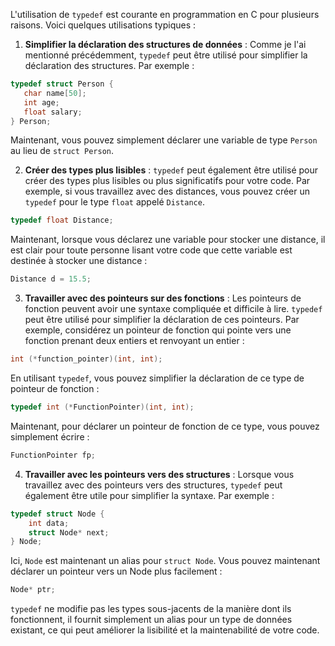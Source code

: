 
L'utilisation de `typedef` est courante en programmation en C pour plusieurs raisons. Voici quelques utilisations typiques :

1. **Simplifier la déclaration des structures de données** : Comme je l'ai mentionné précédemment, `typedef` peut être utilisé pour simplifier la déclaration des structures. Par exemple :

```c
typedef struct Person {
   char name[50];
   int age;
   float salary;
} Person;
```

Maintenant, vous pouvez simplement déclarer une variable de type `Person` au lieu de `struct Person`.

2. **Créer des types plus lisibles** : `typedef` peut également être utilisé pour créer des types plus lisibles ou plus significatifs pour votre code. Par exemple, si vous travaillez avec des distances, vous pouvez créer un `typedef` pour le type `float` appelé `Distance`.

```c
typedef float Distance;
```

Maintenant, lorsque vous déclarez une variable pour stocker une distance, il est clair pour toute personne lisant votre code que cette variable est destinée à stocker une distance :

```c
Distance d = 15.5;
```

3. **Travailler avec des pointeurs sur des fonctions** : Les pointeurs de fonction peuvent avoir une syntaxe compliquée et difficile à lire. `typedef` peut être utilisé pour simplifier la déclaration de ces pointeurs. Par exemple, considérez un pointeur de fonction qui pointe vers une fonction prenant deux entiers et renvoyant un entier :

```c
int (*function_pointer)(int, int);
```

En utilisant `typedef`, vous pouvez simplifier la déclaration de ce type de pointeur de fonction :

```c
typedef int (*FunctionPointer)(int, int);
```

Maintenant, pour déclarer un pointeur de fonction de ce type, vous pouvez simplement écrire :

```c
FunctionPointer fp;
```

4. **Travailler avec les pointeurs vers des structures** : Lorsque vous travaillez avec des pointeurs vers des structures, `typedef` peut également être utile pour simplifier la syntaxe. Par exemple :

```c
typedef struct Node {
    int data;
    struct Node* next;
} Node;
```

Ici, `Node` est maintenant un alias pour `struct Node`. Vous pouvez maintenant déclarer un pointeur vers un Node plus facilement :

```c
Node* ptr;
```

`typedef` ne modifie pas les types sous-jacents de la manière dont ils fonctionnent, il fournit simplement un alias pour un type de données existant, ce qui peut améliorer la lisibilité et la maintenabilité de votre code.